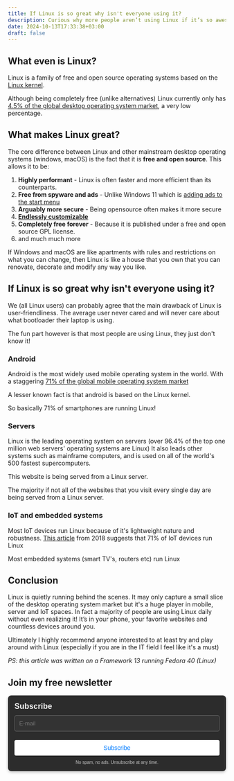 ```yaml
---
title: If Linux is so great why isn't everyone using it?
description: Curious why more people aren’t using Linux if it’s so awesome? This article breaks down what Linux is, why it's great and how it secretly powers most of your favorite devices, from smartphones to servers.
date: 2024-10-13T17:33:38+03:00
draft: false
---
```

## What even is Linux?
Linux is a family of free and open source operating systems based on the [Linux kernel](https://kernel.org/).

Although being completely free (unlike alternatives) Linux currently only has [4.5% of the global desktop operating system market](https://gs.statcounter.com/os-market-share/desktop/worldwide), a very low percentage. 

## What makes Linux great?
The core difference between Linux and other mainstream desktop operating systems (windows, macOS) is the fact that it is **free and open source**. This allows it to be:
1. **Highly performant** - Linux is often faster and more efficient than its counterparts.
2. **Free from spyware and ads** -  Unlike Windows 11 which is [adding ads to the start menu](https://www.theverge.com/2024/4/24/24138949/microsoft-windows-11-start-menu-ads-recommendations-setting-disable)
3. **Arguably more secure** - Being opensource often makes it more secure
4. **[Endlessly customizable](https://www.reddit.com/r/unixporn/)**
5. **Completely free forever** - Because it is published under a free and open source GPL license. 
6. and much much more

If Windows and macOS are like apartments with rules and restrictions on what you can change, then Linux is like a house that you own that you can renovate, decorate and modify any way you like.

## If Linux is so great why isn't everyone using it?
We (all Linux users) can probably agree that the main drawback of Linux is user-friendliness. The average user never cared and will never care about what bootloader their laptop is using.

The fun part however is that most people are using Linux, they just don't know it!
### Android
Android is the most widely used mobile operating system in the world. With a staggering [71% of the global mobile operating system market](https://gs.statcounter.com/os-market-share/mobile/worldwide) 

A lesser known fact is that android is based on the Linux kernel.

So basically 71% of smartphones are running Linux!

### Servers
Linux is the leading operating system on servers (over 96.4% of the top one million web servers' operating systems are Linux) 
It also leads other systems such as mainframe computers, and is used on all of the world's 500 fastest supercomputers.

This website is being served from a Linux server. 

The majority if not all of the websites that you visit every single day are being served from a Linux server.

### IoT and embedded systems
Most IoT devices run Linux because of it's lightweight nature and robustness. [This article](https://ubuntu.com/blog/eclipse-2018-survey-the-iot-landscape-what-it-empirically-looks-like) from 2018 suggests that 71% of IoT devices run Linux

Most embedded systems (smart TV's, routers etc) run Linux

## Conclusion
Linux is quietly running behind the scenes. It may only capture a small slice of the desktop operating system market but it's a huge player in mobile, server and IoT spaces. In fact a majority of people are using Linux daily without even realizing it! It’s in your phone, your favorite websites and countless devices around you.

Ultimately I highly recommend anyone interested to at least try and play around with Linux (especially if you are in the IT field I feel like it's a must)

*PS: this article was written on a Framework 13 running Fedora 40 (Linux)*


## Join my free newsletter
<div style="text-align: left; margin: 0 auto;">
    <form method="post" action="https://newsletter.4rkal.com/subscription/form" style="background: #2c2c2c; color: #f0f0f0; border-radius: 8px; padding: 15px; max-width: 500px; box-shadow: 0 3px 6px rgba(0, 0, 0, 0.2); font-family: Arial, sans-serif;">
        <div style="display: flex; flex-direction: column; gap: 10px;">
            <h3 style="margin: 0; color: #f0f0f0; font-size: 18px;">Subscribe</h3>
            <input type="hidden" name="nonce"/>
            <input type="email" name="email" required placeholder="E-mail" style="width: 100%; padding: 10px; border: 1px solid #666; border-radius: 4px; background: #333; color: #f0f0f0; box-sizing: border-box;"/>
            <div style="display: flex; flex-direction: column; gap: 8px;">
                <label style="margin: 0; color: #f0f0f0; display: none;">
                    <input id="78a75" type="checkbox" name="l" checked value="78a75b30-472d-4790-a5d5-7f2ed49662a4" style="accent-color: #fff;"/>
                    Weekly Roundup
                </label>
                <span style="color: #d0d0d0; display: none;">Where I share what I’ve been up to that week, including articles I’ve published, cool finds, tips and tricks, and more!</span>
                <label style="margin: 0; color: #f0f0f0; display: none;">
                    <input id="b3964" type="checkbox" name="l" checked value="b3964560-37b0-43d3-9df9-26589fd6bf8d" style="accent-color: #fff;"/>
                    New Posts
                </label>
                <span style="color: #d0d0d0; display: none;">Receive an email every time I post something new on my blog</span>
            </div>
            <input type="submit" value="Subscribe" style="width: 100%; padding: 10px; border: none; border-radius: 4px; background: #fff; color: #007bff; font-size: 14px; cursor: pointer; transition: background-color 0.3s ease, box-shadow 0.3s ease; box-shadow: 0 1px 3px rgba(0, 0, 0, 0.2);"/>
        </div>
        <p style="text-align: center; margin-top: 10px; color: #d0d0d0; font-size: 10px; margin-bottom:0px;">
            No spam, no ads. Unsubscribe at any time.
        </p>
    </form>
</div>